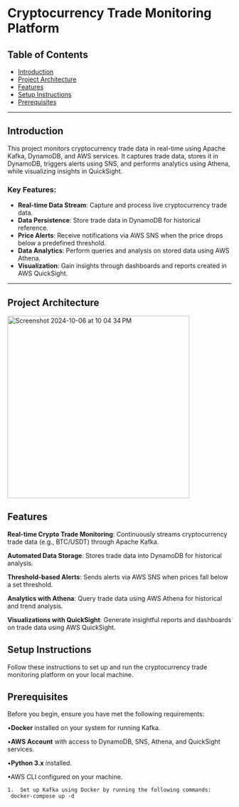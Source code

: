 # Cryptocurrency Trade Monitoring Platform

## Table of Contents
- [Introduction](#introduction)
- [Project Architecture](#project-architecture)
- [Features](#features)
- [Setup Instructions](#setup-instructions)
- [Prerequisites](#prerequisites)

---

## Introduction

This project monitors cryptocurrency trade data in real-time using Apache Kafka, DynamoDB, and AWS services. It captures trade data, stores it in DynamoDB, triggers alerts using SNS, and performs analytics using Athena, while visualizing insights in QuickSight.

### Key Features:
- **Real-time Data Stream**: Capture and process live cryptocurrency trade data.
- **Data Persistence**: Store trade data in DynamoDB for historical reference.
- **Price Alerts**: Receive notifications via AWS SNS when the price drops below a predefined threshold.
- **Data Analytics**: Perform queries and analysis on stored data using AWS Athena.
- **Visualization**: Gain insights through dashboards and reports created in AWS QuickSight.

---

## Project Architecture

<img width="409" alt="Screenshot 2024-10-06 at 10 04 34 PM" src="https://github.com/user-attachments/assets/6d3a89a5-7241-40b1-b68e-ef6fd53c0c19">

## Features

**Real-time Crypto Trade Monitoring**: Continuously streams cryptocurrency trade data (e.g., BTC/USDT) through Apache Kafka.

**Automated Data Storage**: Stores trade data into DynamoDB for historical analysis.

**Threshold-based Alerts**: Sends alerts via AWS SNS when prices fall below a set threshold.

**Analytics with Athena**: Query trade data using AWS Athena for historical and trend analysis.

**Visualizations with QuickSight**: Generate insightful reports and dashboards on trade data using AWS QuickSight.


## Setup Instructions

Follow these instructions to set up and run the cryptocurrency trade monitoring platform on your local machine.

## Prerequisites

Before you begin, ensure you have met the following requirements:

•**Docker** installed on your system for running Kafka.

•**AWS Account** with access to DynamoDB, SNS, Athena, and QuickSight services.

•**Python 3.x** installed.

•AWS CLI configured on your machine.



	1.	Set up Kafka using Docker by running the following commands:
     docker-compose up -d

   
